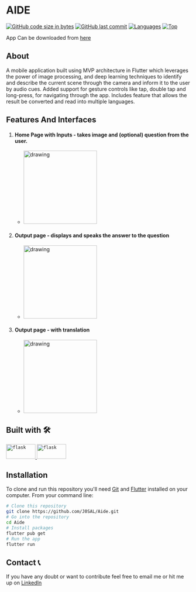 # AIDE

[![GitHub code size in bytes](https://img.shields.io/github/languages/code-size/J0SAL/Aide?logo=github&style=for-the-badge)](https://github.com/J0SAL/) 
[![GitHub last commit](https://img.shields.io/github/last-commit/J0SAL/Aide?style=for-the-badge&logo=git)](https://github.com/J0SAL/) 
[![Languages](https://img.shields.io/github/languages/count/J0SAL/Aide?style=for-the-badge)](https://github.com/J0SAL/Aide)
[![Top](https://img.shields.io/github/languages/top/J0SAL/Aide?style=for-the-badge&label=Top%20Languages)](https://github.com/J0SAL/Aide)

App Can be downloaded from [here](https://drive.google.com/file/d/1NYjzN_gT-s5hc6oX1v0rbW26hif88mRJ/view?usp=sharing)

## About
A mobile application built using MVP architecture in Flutter which leverages the power of image processing, and deep learning techniques to identify and describe the current scene through the camera and inform it to the user by audio cues. Added support for gesture controls like tap, double tap and long-press, for navigating through the app. Includes feature that allows the result be converted and read into multiple languages.

## Features And Interfaces
1. #### Home Page with Inputs - takes image and (optional) question from the user.
   - <img src="https://user-images.githubusercontent.com/52382282/177548148-c80cad98-e060-48fe-88b3-33448e26f1b9.png" alt="drawing" width="200" />
2. #### Output page - displays and speaks the answer to the question
   - <img src="https://user-images.githubusercontent.com/52382282/177548498-cd873d06-06c0-4220-a378-c8e0f8c975df.png" alt="drawing" width="200" />
3. #### Output page - with translation
   - <img src="https://user-images.githubusercontent.com/52382282/177548763-bf386550-e5cd-41ca-95a2-cd352bed6bf4.png" alt="drawing" width="200" />


## Built with 🛠️
<p align="left"> 
 <a href="https://flutter.dev/" target="_blank"> 
  <code><img src="https://user-images.githubusercontent.com/52382282/177539764-0dfa07cf-0520-41c1-b796-3d46791c1c98.png" alt="flask" width="80" height="40"/></code>
 </a>  
 <a href="https://flask.palletsprojects.com/en/2.1.x/" target="_blank"> 
  <code><img src="https://user-images.githubusercontent.com/52382282/169838948-2289424c-0423-41db-9e42-b4e5a30f1c8e.png" alt="flask" width="80" height="40"/></code>
 </a> 

</p>

## Installation

To clone and run this repository you'll need [Git](https://git-scm.com) and [Flutter](https://docs.flutter.dev/get-started/install) installed on your computer. From your command line:

```bash
# Clone this repository
git clone https://github.com/J0SAL/Aide.git
# Go into the repository
cd Aide
# Install packages
flutter pub get
# Run the app
flutter run
```


## Contact 📞

If you have any doubt or want to contribute feel free to email me or hit me up on [LinkedIn](https://linkedin.com/in/joy-almeida0)
